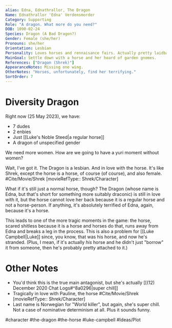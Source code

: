 ```yaml
---
alias: Edna, Ednathrallor, The Dragon
Name: Ednathrallor 'Edna' Verdensmorder
Category: Supporting
Role: "A dragon. What more do you need?"
DOB: 1090-02-24
Species: Dragon (A Bad Dragon?)
Gender: Female (she/her)
Pronouns: she/her
Orientation: Lesbian
Personality: Loves horses and rennaisance fairs. Actually pretty laidback.
MainGoal: Settle down with a horse and her hoard of garden gnomes.
References: ["Dragon (Shrek)"]
AppearanceNotes: Missing one wing.
OtherNotes: "Horses, unfortunately, find her terrifying."
SortOrder: 7
---
```

# Diversity Dragon

Right now (25 May 2023), we have:
- 7 dudes
- 2 enbies
- Just [[Luke's Noble Steed|a regular horse]]
- A dragon of unspecified gender

We need more women. How are we going to have a yuri moment without women?

Wait, I've got it. The Dragon is a lesbian. And in love with the horse. It's like Shrek, except the horse is a horse, of course (of course), and also female. #Cite/Movie/Shrek [movieRefType:: Shrek/Character]

What if it's still just a normal horse, though? The Dragon (whose name is Edna, but that's short for something more suitably draconic) is still in love with it, but the horse cannot love her back because it is a regular horse and not a horse-person. If anything, it's absolutely terrified of Edna, again, because it's a horse.

This leads to one of the more tragic moments in the game: the horse, scared shitless because it is a horse and horses do that, runs away from Edna and breaks a leg in the process. This is also a problem for [[Luke Campbell|Luke]] since, you know, that was his horse, and now he's stranded. (Plus, I mean, if it's actually *his* horse and he didn't just "borrow" it from someone, then he's probably pretty attached to it.)

# Other Notes
- You'd think this is the true main antagonist, but she's actually [[(12) December 2020 Chat Logs#^8a0296|super chill]]
- Tragically in love with Pauline, the horse #Cite/Movie/Shrek [movieRefType:: Shrek/Character]
- Last name is Norwegian for "World killer", but again, she's super chill. Not a case of nominative determinism at all. Plus it sounds funny.

#character #the-dragon #the-horse #luke-campbell #Ideas/Plot  